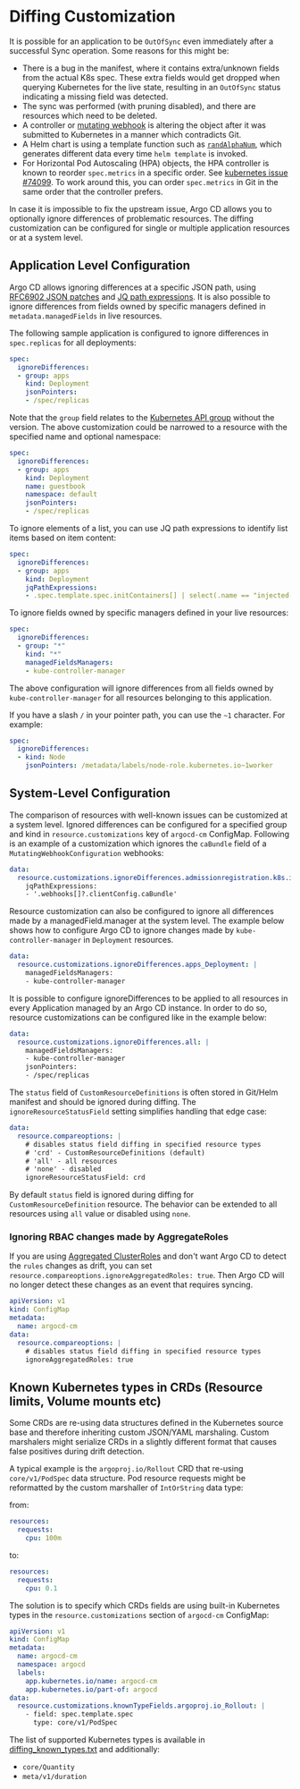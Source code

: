 # Diffing Customization

It is possible for an application to be `OutOfSync` even immediately after a successful Sync operation. Some reasons for this might be:

* There is a bug in the manifest, where it contains extra/unknown fields from the actual K8s spec. These extra fields would get dropped when querying Kubernetes for the live state,
resulting in an `OutOfSync` status indicating a missing field was detected.
* The sync was performed (with pruning disabled), and there are resources which need to be deleted.
* A controller or [mutating webhook](https://kubernetes.io/docs/reference/access-authn-authz/admission-controllers/#mutatingadmissionwebhook) is altering the object after it was
submitted to Kubernetes in a manner which contradicts Git.
* A Helm chart is using a template function such as [`randAlphaNum`](https://github.com/helm/charts/blob/master/stable/redis/templates/secret.yaml#L16),
which generates different data every time `helm template` is invoked.
* For Horizontal Pod Autoscaling (HPA) objects, the HPA controller is known to reorder `spec.metrics`
  in a specific order. See [kubernetes issue #74099](https://github.com/kubernetes/kubernetes/issues/74099).
  To work around this, you can order `spec.metrics` in Git in the same order that the controller
  prefers.

In case it is impossible to fix the upstream issue, Argo CD allows you to optionally ignore differences of problematic resources.
The diffing customization can be configured for single or multiple application resources or at a system level.

## Application Level Configuration

Argo CD allows ignoring differences at a specific JSON path, using [RFC6902 JSON patches](https://tools.ietf.org/html/rfc6902) and [JQ path expressions](https://stedolan.github.io/jq/manual/#path(path_expression)). It is also possible to ignore differences from fields owned by specific managers defined in `metadata.managedFields` in live resources.

The following sample application is configured to ignore differences in `spec.replicas` for all deployments:

```yaml
spec:
  ignoreDifferences:
  - group: apps
    kind: Deployment
    jsonPointers:
    - /spec/replicas
```

Note that the `group` field relates to the [Kubernetes API group](https://kubernetes.io/docs/reference/using-api/#api-groups) without the version.
The above customization could be narrowed to a resource with the specified name and optional namespace:

```yaml
spec:
  ignoreDifferences:
  - group: apps
    kind: Deployment
    name: guestbook
    namespace: default
    jsonPointers:
    - /spec/replicas
```

To ignore elements of a list, you can use JQ path expressions to identify list items based on item content:
```yaml
spec:
  ignoreDifferences:
  - group: apps
    kind: Deployment
    jqPathExpressions:
    - .spec.template.spec.initContainers[] | select(.name == "injected-init-container")
```

To ignore fields owned by specific managers defined in your live resources:
```yaml
spec:
  ignoreDifferences:
  - group: "*"
    kind: "*"
    managedFieldsManagers:
    - kube-controller-manager
```

The above configuration will ignore differences from all fields owned by `kube-controller-manager` for all resources belonging to this application.

If you have a slash `/` in your pointer path, you can use the `~1` character. For example:

```yaml
spec:
  ignoreDifferences:
  - kind: Node
    jsonPointers: /metadata/labels/node-role.kubernetes.io~1worker
```

## System-Level Configuration

The comparison of resources with well-known issues can be customized at a system level. Ignored differences can be configured for a specified group and kind
in `resource.customizations` key of `argocd-cm` ConfigMap. Following is an example of a customization which ignores the `caBundle` field
of a `MutatingWebhookConfiguration` webhooks:

```yaml
data:
  resource.customizations.ignoreDifferences.admissionregistration.k8s.io_MutatingWebhookConfiguration: |
    jqPathExpressions:
    - '.webhooks[]?.clientConfig.caBundle'
```

Resource customization can also be configured to ignore all differences made by a managedField.manager at the system level. The example below shows how to configure Argo CD to ignore changes made by `kube-controller-manager` in `Deployment` resources.

```yaml
data:
  resource.customizations.ignoreDifferences.apps_Deployment: |
    managedFieldsManagers:
    - kube-controller-manager
```

It is possible to configure ignoreDifferences to be applied to all resources in every Application managed by an Argo CD instance. In order to do so, resource customizations can be configured like in the example below:

```yaml
data:
  resource.customizations.ignoreDifferences.all: |
    managedFieldsManagers:
    - kube-controller-manager
    jsonPointers:
    - /spec/replicas
```

The `status` field of `CustomResourceDefinitions` is often stored in Git/Helm manifest and should be ignored during diffing. The `ignoreResourceStatusField` setting simplifies
handling that edge case:

```yaml
data:
  resource.compareoptions: |
    # disables status field diffing in specified resource types
    # 'crd' - CustomResourceDefinitions (default)
    # 'all' - all resources
    # 'none' - disabled
    ignoreResourceStatusField: crd
```

By default `status` field is ignored during diffing for `CustomResourceDefinition` resource. The behavior can be extended to all resources using `all` value or disabled using `none`.

### Ignoring RBAC changes made by AggregateRoles

If you are using [Aggregated ClusterRoles](https://kubernetes.io/docs/reference/access-authn-authz/rbac/#aggregated-clusterroles) and don't want Argo CD to detect the `rules` changes as drift, you can set `resource.compareoptions.ignoreAggregatedRoles: true`. Then Argo CD will no longer detect these changes as an event that requires syncing.

```yaml
apiVersion: v1
kind: ConfigMap
metadata:
  name: argocd-cm
data:
  resource.compareoptions: |
    # disables status field diffing in specified resource types
    ignoreAggregatedRoles: true
```

## Known Kubernetes types in CRDs (Resource limits, Volume mounts etc)

Some CRDs are re-using data structures defined in the Kubernetes source base and therefore inheriting custom
JSON/YAML marshaling. Custom marshalers might serialize CRDs in a slightly different format that causes false
positives during drift detection.

A typical example is the `argoproj.io/Rollout` CRD that re-using `core/v1/PodSpec` data structure. Pod resource requests
might be reformatted by the custom marshaller of `IntOrString` data type:

from:
```yaml
resources:
  requests:
    cpu: 100m
```

to:
```yaml
resources:
  requests:
    cpu: 0.1
```

The solution is to specify which CRDs fields are using built-in Kubernetes types in the `resource.customizations`
section of `argocd-cm` ConfigMap:

```yaml
apiVersion: v1
kind: ConfigMap
metadata:
  name: argocd-cm
  namespace: argocd
  labels:
    app.kubernetes.io/name: argocd-cm
    app.kubernetes.io/part-of: argocd
data:
  resource.customizations.knownTypeFields.argoproj.io_Rollout: |
    - field: spec.template.spec
      type: core/v1/PodSpec
```

The list of supported Kubernetes types is available in [diffing_known_types.txt](https://raw.githubusercontent.com/argoproj/argo-cd/master/util/argo/normalizers/diffing_known_types.txt) and additionally:

* `core/Quantity`
* `meta/v1/duration`
